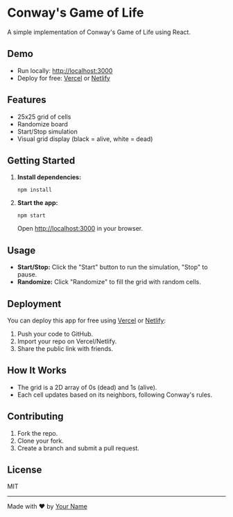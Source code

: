 # Conway's Game of Life

A simple implementation of Conway's Game of Life using React.

## Demo

- Run locally: [http://localhost:3000](http://localhost:3000)
- Deploy for free: [Vercel](https://vercel.com/) or [Netlify](https://netlify.com/)

## Features

- 25x25 grid of cells
- Randomize board
- Start/Stop simulation
- Visual grid display (black = alive, white = dead)

## Getting Started

1. **Install dependencies:**
   ```
   npm install
   ```

2. **Start the app:**
   ```
   npm start
   ```
   Open [http://localhost:3000](http://localhost:3000) in your browser.

## Usage

- **Start/Stop:** Click the "Start" button to run the simulation, "Stop" to pause.
- **Randomize:** Click "Randomize" to fill the grid with random cells.

## Deployment

You can deploy this app for free using [Vercel](https://vercel.com/) or [Netlify](https://netlify.com/):

1. Push your code to GitHub.
2. Import your repo on Vercel/Netlify.
3. Share the public link with friends.

## How It Works

- The grid is a 2D array of 0s (dead) and 1s (alive).
- Each cell updates based on its neighbors, following Conway's rules.

## Contributing

1. Fork the repo.
2. Clone your fork.
3. Create a branch and submit a pull request.

## License

MIT

---

Made with ❤️ by [Your Name](https://github.com/yourusername)
